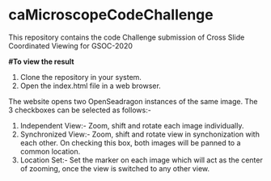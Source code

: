 # caMicroscopeCodeChallenge
This repository contains the code Challenge submission of Cross Slide Coordinated Viewing for GSOC-2020

**#To view the result**
1. Clone the repository in your system.
2. Open the index.html file in a web browser.

The website opens two OpenSeadragon instances of the same image. The 3 checkboxes can be selected as follows:-

1. Independent View:- Zoom, shift and rotate each image individually.
2. Synchronized View:- Zoom, shift and rotate view in synchonization with each other. On checking this box, both images will be panned to a common location.
3. Location Set:- Set the marker on each image which will act as the center of zooming, once the view is switched to any other view.
